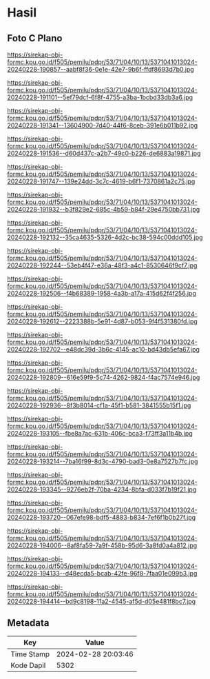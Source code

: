 # Hasil

## Foto C Plano

https://sirekap-obj-formc.kpu.go.id/f505/pemilu/pdpr/53/71/04/10/13/5371041013024-20240228-190857--aabf8f36-0e1e-42e7-9b6f-ffdf8693d7b0.jpg

https://sirekap-obj-formc.kpu.go.id/f505/pemilu/pdpr/53/71/04/10/13/5371041013024-20240228-191101--5ef79dcf-6f8f-4755-a3ba-1bcbd33db3a6.jpg

https://sirekap-obj-formc.kpu.go.id/f505/pemilu/pdpr/53/71/04/10/13/5371041013024-20240228-191341--13604900-7d40-44f6-8ceb-391e6b011b92.jpg

https://sirekap-obj-formc.kpu.go.id/f505/pemilu/pdpr/53/71/04/10/13/5371041013024-20240228-191536--d60d437c-a2b7-49c0-b226-de6883a19871.jpg

https://sirekap-obj-formc.kpu.go.id/f505/pemilu/pdpr/53/71/04/10/13/5371041013024-20240228-191747--139e24dd-3c7c-4619-b6f1-7370861a2c75.jpg

https://sirekap-obj-formc.kpu.go.id/f505/pemilu/pdpr/53/71/04/10/13/5371041013024-20240228-191932--b3f829e2-685c-4b59-b84f-29e4750bb731.jpg

https://sirekap-obj-formc.kpu.go.id/f505/pemilu/pdpr/53/71/04/10/13/5371041013024-20240228-192132--35ca4635-5326-4d2c-bc38-594c00ddd105.jpg

https://sirekap-obj-formc.kpu.go.id/f505/pemilu/pdpr/53/71/04/10/13/5371041013024-20240228-192244--53eb4f47-e36a-48f3-a4c1-8530646f9cf7.jpg

https://sirekap-obj-formc.kpu.go.id/f505/pemilu/pdpr/53/71/04/10/13/5371041013024-20240228-192506--f4b68389-1958-4a3b-a17a-415d62f4f256.jpg

https://sirekap-obj-formc.kpu.go.id/f505/pemilu/pdpr/53/71/04/10/13/5371041013024-20240228-192612--2223388b-5e91-4d87-b053-9f4f531380fd.jpg

https://sirekap-obj-formc.kpu.go.id/f505/pemilu/pdpr/53/71/04/10/13/5371041013024-20240228-192702--e48dc39d-3b6c-4145-ac10-bd43db5efa67.jpg

https://sirekap-obj-formc.kpu.go.id/f505/pemilu/pdpr/53/71/04/10/13/5371041013024-20240228-192809--616e59f9-5c74-4262-9824-f4ac7574e946.jpg

https://sirekap-obj-formc.kpu.go.id/f505/pemilu/pdpr/53/71/04/10/13/5371041013024-20240228-192936--8f3b8014-cf1a-45f1-b581-3841555b15f1.jpg

https://sirekap-obj-formc.kpu.go.id/f505/pemilu/pdpr/53/71/04/10/13/5371041013024-20240228-193105--fbe8a7ac-631b-406c-bca3-f73ff3a11b4b.jpg

https://sirekap-obj-formc.kpu.go.id/f505/pemilu/pdpr/53/71/04/10/13/5371041013024-20240228-193214--7ba16f99-8d3c-4790-bad3-0e8a7527b7fc.jpg

https://sirekap-obj-formc.kpu.go.id/f505/pemilu/pdpr/53/71/04/10/13/5371041013024-20240228-193345--9276eb2f-70ba-4234-8bfa-d033f7b19f21.jpg

https://sirekap-obj-formc.kpu.go.id/f505/pemilu/pdpr/53/71/04/10/13/5371041013024-20240228-193720--067efe98-bdf5-4883-b834-7ef6f1b0b27f.jpg

https://sirekap-obj-formc.kpu.go.id/f505/pemilu/pdpr/53/71/04/10/13/5371041013024-20240228-194006--8af8fa59-7a9f-458b-95d6-3a8fd0a4a812.jpg

https://sirekap-obj-formc.kpu.go.id/f505/pemilu/pdpr/53/71/04/10/13/5371041013024-20240228-194133--d48ecda5-bcab-42fe-96f8-7faa01e099b3.jpg

https://sirekap-obj-formc.kpu.go.id/f505/pemilu/pdpr/53/71/04/10/13/5371041013024-20240228-194414--bd9c8198-11a2-4545-af5d-d05e481f8bc7.jpg


## Metadata

| Key        | Value               |
| ---------- | ------------------- |
| Time Stamp | 2024-02-28 20:03:46 |
| Kode Dapil | 5302                |



